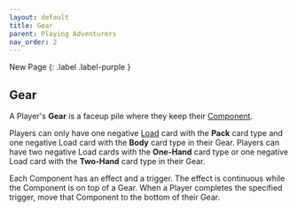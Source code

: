 ```yaml
---
layout: default
title: Gear
parent: Playing Adventurers
nav_order: 2
---
```


<div markdown="1">
New Page
{: .label .label-purple }
</div>

## Gear

A Player's **Gear** is a faceup pile where they keep their [Component](Items#component). 

Players can only have one negative [Load](Items#load) card with the **Pack** card type and one negative Load card with the **Body** card type in their Gear. Players can have two negative Load cards with the **One-Hand** card type or one negative Load card with the **Two-Hand** card type in their Gear. 

Each Component has an effect and a trigger. The effect is continuous while the Component is on top of a Gear. When a Player completes the specified trigger, move that Component to the bottom of their Gear.

<!--

## Supplies

A Player's **Supply** is where they keep their [Supply](Items#supply). 

-->